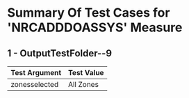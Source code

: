 # Summary Of Test Cases for 'NRCADDDOASSYS' Measure
 
## 1 - OutputTestFolder--9
| Test Argument | Test Value |
| ------------- | ---------- |
| zonesselected |All Zones |
 
